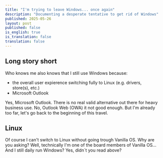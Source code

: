 ```yaml
---
title: "I'm trying to leave Windows... once again"
description: "Documenting a desperate tentative to get rid of Windows"
published: 2025-05-26
layout: post
published: false
is_english: true
is_translation: false
translation: false
---
```

## Long story short
Who knows me also knows that I still use Windows because:
- the overall user expierence switching fully to Linux (e.g. drivers, store(s), etc.)
- Microsoft Outlook

Yes, Microsoft Outlook. There is no real valid alternative out there for heavy business use.
No, Outlook Web (OWA) it not good enough. But I'm already too far, let's go back to the beginning of this travel.

## Linux
Of course I can't switch to Linux without going trough Vanilla OS. Why are you asking? Well, technically I'm one of the board members of Vanilla OS... And I still daily run Windows? Yes, didn´t you read above?
